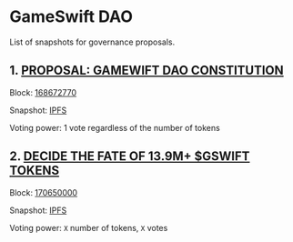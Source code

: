 # GameSwift DAO

List of snapshots for governance proposals.

## 1. [PROPOSAL: GAMEWIFT DAO CONSTITUTION](https://snapshot.org/#/gameswiftdao.eth/proposal/0x52d3a90113520b7b0c072c0346e791969cf5360ad9fdefecd5b1f62625b7b268)

Block: [168672770](https://arbiscan.io/block/168672770)

Snapshot: [IPFS](https://gateway.pinata.cloud/ipfs/QmZt7hfhmWyaLFWrapt6xQ2HG4DTSxooJtWPQU6ya5WzB4)

Voting power: 1 vote regardless of the number of tokens

## 2. [DECIDE THE FATE OF 13.9M+ $GSWIFT TOKENS](https://snapshot.org/#/gameswiftdao.eth/proposal/0xc425bbb954f495ec994b2b9803f66cda09331d32b809757797cf720b70a56e42)

Block: [170650000](https://arbiscan.io/block/170650000)

Snapshot: [IPFS](https://gateway.pinata.cloud/ipfs/Qme73PsEaPxMRDWByXMo1AGnLmk5zYumeDh5jGMZsumcYo)

Voting power: `X` number of tokens, `X` votes
